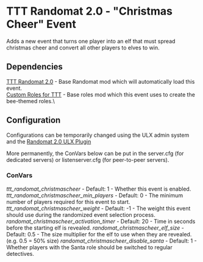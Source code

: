 # TTT Randomat 2.0 - "Christmas Cheer" Event
Adds a new event that turns one player into an elf that must spread christmas cheer and convert all other players to elves to win.

## Dependencies
[TTT Randomat 2.0](https://steamcommunity.com/sharedfiles/filedetails/?id=2055805086) - Base Randomat mod which will automatically load this event.\
[Custom Roles for TTT](https://steamcommunity.com/sharedfiles/filedetails/?id=2421039084) - Base roles mod which this event uses to create the bee-themed roles.\

## Configuration
Configurations can be temporarily changed using the ULX admin system and the [Randomat 2.0 ULX Plugin](https://steamcommunity.com/sharedfiles/filedetails/?id=2096758509)

More permanently, the ConVars below can be put in the server.cfg (for dedicated servers) or listenserver.cfg (for peer-to-peer servers).

### ConVars
_ttt_randomat_christmascheer_ - Default: 1 - Whether this event is enabled.\
_ttt_randomat_christmascheer_min_players_ - Default: 0 - The minimum number of players required for this event to start.\
_ttt_randomat_christmascheer_weight_ - Default: -1 - The weight this event should use during the randomized event selection process.\
_randomat_christmascheer_activation_timer_ - Default: 20 - Time in seconds before the starting elf is revealed.
_randomat_christmascheer_elf_size_ - Default: 0.5 - The size multiplier for the elf to use when they are revealed. (e.g. 0.5 = 50% size)
_randomat_christmascheer_disable_santa_ - Default: 1 - Whether players with the Santa role should be switched to regular detectives.
